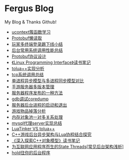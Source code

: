 Fergus Blog
====

My Blog &amp; Thanks Github!

- [ucontext簇函数学习](https://github.com/zfengzhen/Blog/blob/master/article/ucontext簇函数学习.md) 
- [Protobuf懒读取](https://github.com/zfengzhen/Blog/blob/master/article/protobuf%E6%87%92%E8%AF%BB%E5%8F%96.md)  
- [玩家多终端登录踢下线小结](https://github.com/zfengzhen/Blog/blob/master/article/玩家多终端登录踢下线小结.md)
- [后台常用系统调用性能总结](https://github.com/zfengzhen/Blog/blob/master/article/后台常用系统调用性能总结.md)
- [Protobuf协议设计](https://github.com/zfengzhen/Blog/blob/master/article/protobuf%E5%8D%8F%E8%AE%AE%E8%AE%BE%E8%AE%A1.md)
- [《Linux Programming Interface》读书笔记](https://github.com/zfengzhen/Blog/blob/master/article/%E3%80%8Alinux_programming_interface%E3%80%8B%E8%AF%BB%E4%B9%A6%E7%AC%94%E8%AE%B0.md)  
- [tolua++实现分析](https://github.com/zfengzhen/Blog/blob/master/article/tolua%2B%2B%E5%AE%9E%E7%8E%B0%E5%88%86%E6%9E%90.md)
- [tcp系统调用总结](https://github.com/zfengzhen/Blog/blob/master/article/tcp%E7%B3%BB%E7%BB%9F%E8%B0%83%E7%94%A8%E6%80%BB%E7%BB%93.md)
- [单进程异步模型与多进程同步模型对比](https://github.com/zfengzhen/Blog/blob/master/article/%E5%8D%95%E8%BF%9B%E7%A8%8B%E5%BC%82%E6%AD%A5%E6%A8%A1%E5%9E%8B%E4%B8%8E%E5%A4%9A%E8%BF%9B%E7%A8%8B%E5%90%8C%E6%AD%A5%E6%A8%A1%E5%9E%8B%E5%AF%B9%E6%AF%94.md)
- [手游服务器多版本管理](https://github.com/zfengzhen/Blog/blob/master/article/%E6%89%8B%E6%B8%B8%E6%9C%8D%E5%8A%A1%E5%99%A8%E5%A4%9A%E7%89%88%E6%9C%AC%E7%AE%A1%E7%90%86.md)
- [服务器程序发布的一种方法](https://github.com/zfengzhen/Blog/blob/master/article/%E6%9C%8D%E5%8A%A1%E5%99%A8%E7%A8%8B%E5%BA%8F%E5%8F%91%E5%B8%83%E7%9A%84%E4%B8%80%E7%A7%8D%E6%96%B9%E6%B3%95.md)
- [gdb调试coredump](https://github.com/zfengzhen/Blog/blob/master/article/gdb%E8%B0%83%E8%AF%95coredump.md)
- [服务器后台进程的启动和退出](https://github.com/zfengzhen/Blog/blob/master/article/%E6%9C%8D%E5%8A%A1%E5%99%A8%E5%90%8E%E5%8F%B0%E8%BF%9B%E7%A8%8B%E7%9A%84%E5%90%AF%E5%8A%A8%E5%92%8C%E9%80%80%E5%87%BA.md)
- [游戏物品掉落分析](https://github.com/zfengzhen/Blog/blob/master/article/%E6%B8%B8%E6%88%8F%E7%89%A9%E5%93%81%E6%8E%89%E8%90%BD%E5%88%86%E6%9E%90.md)
- [内存对象池一对多关系处理](https://github.com/zfengzhen/Blog/blob/master/article/%E5%86%85%E5%AD%98%E5%AF%B9%E8%B1%A1%E6%B1%A0%E4%B8%80%E5%AF%B9%E5%A4%9A%E5%85%B3%E7%B3%BB%E5%A4%84%E7%90%86.md)
- [mysql代理server实现总结](https://github.com/zfengzhen/Blog/blob/master/article/mysql%E4%BB%A3%E7%90%86server%E5%AE%9E%E7%8E%B0%E6%80%BB%E7%BB%93.md)
- [LuaTinker VS tolua++](https://github.com/zfengzhen/Blog/blob/master/article/LuaTinker%20VS%20tolua%2B%2B.md)
- [C++游戏后台异步架构与Lua协程结合探究](https://github.com/zfengzhen/Blog/blob/master/article/C%2B%2B%E6%B8%B8%E6%88%8F%E5%90%8E%E5%8F%B0%E5%BC%82%E6%AD%A5%E6%9E%B6%E6%9E%84%E4%B8%8ELua%E5%8D%8F%E7%A8%8B%E7%BB%93%E5%90%88%E6%8E%A2%E7%A9%B6.md)
- [《深入探索C++对象模型》读书笔记](https://github.com/zfengzhen/Blog/blob/master/article/%E3%80%8A%E6%B7%B1%E5%85%A5%E6%8E%A2%E7%B4%A2C%2B%2B%E5%AF%B9%E8%B1%A1%E6%A8%A1%E5%9E%8B%E3%80%8B%E8%AF%BB%E4%B9%A6%E7%AC%94%E8%AE%B0.md)
- [为互联网应用程序而生的State Threads[常见后台架构浅析]](https://github.com/zfengzhen/Blog/blob/master/article/%E4%B8%BA%E4%BA%92%E8%81%94%E7%BD%91%E5%BA%94%E7%94%A8%E7%A8%8B%E5%BA%8F%E8%80%8C%E7%94%9F%E7%9A%84State%20Threads%5B%E5%B8%B8%E8%A7%81%E5%90%8E%E5%8F%B0%E6%9E%B6%E6%9E%84%E6%B5%85%E6%9E%90%5D.md)
- [hold住你的后台程序](https://github.com/zfengzhen/Blog/blob/master/article/hold%E4%BD%8F%E4%BD%A0%E7%9A%84%E5%90%8E%E5%8F%B0%E7%A8%8B%E5%BA%8F.md)
